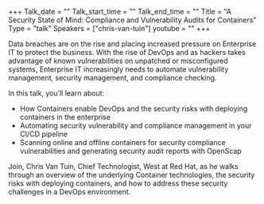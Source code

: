 +++
Talk_date = ""
Talk_start_time = ""
Talk_end_time = ""
Title = "A Security State of Mind: Compliance and Vulnerability Audits for Containers"
Type = "talk"
Speakers = ["chris-van-tuin"]
youtube = ""
+++

Data breaches are on the rise and placing increased pressure on Enterprise IT to protect 
the business. With the rise of DevOps and as hackers takes advantage of known vulnerabilities 
on unpatched or misconfigured systems, Enterprise IT increasingly needs to automate 
vulnerability management, security management, and compliance checking.

In this talk, you’ll learn about:

* How Containers enable DevOps and the security risks with deploying containers in the enterprise
* Automating security vulnerability and compliance management in your CI/CD pipeline
* Scanning online and offline containers for security compliance vulnerabilities and generating 
security audit reports with OpenScap

Join, Chris Van Tuin, Chief Technologist, West at Red Hat, as he walks through an overview 
of the underlying Container technologies, the security risks with deploying containers, and how 
to address these security challenges in a DevOps environment.